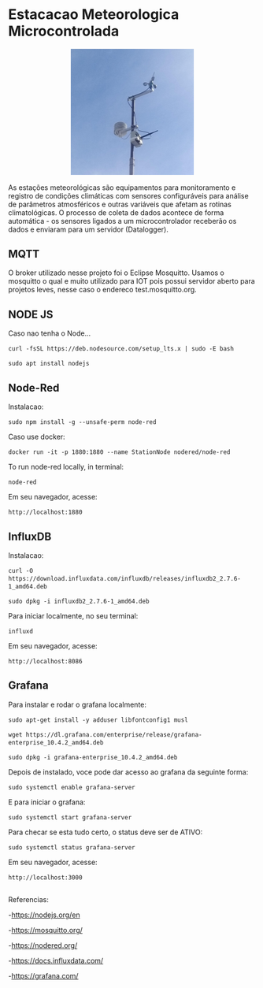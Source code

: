 <h1>Estacacao Meteorologica Microcontrolada</h1>
<div  align="center">
    <img src="Imagens/Estacao.jpeg" width=250px>
</div>

As estações meteorológicas são equipamentos para monitoramento e registro de condições climáticas com sensores configuráveis para análise de parâmetros atmosféricos e outras variáveis que afetam as rotinas climatológicas. 
O processo de coleta de dados acontece de forma automática - os sensores ligados a um microcontrolador receberão os dados e enviaram para um servidor (Datalogger). 

<h2>MQTT</h2>
O broker utilizado nesse projeto foi o Eclipse Mosquitto. Usamos o mosquitto o qual e muito utilizado para IOT pois possui servidor aberto para projetos leves, nesse caso o endereco test.mosquitto.org.

<h2>NODE JS</h2>
Caso nao tenha o Node...

```
curl -fsSL https://deb.nodesource.com/setup_lts.x | sudo -E bash
```
```
sudo apt install nodejs
```

<h2>Node-Red</h2>
Instalacao:

```
sudo npm install -g --unsafe-perm node-red
```
Caso use docker:
```
docker run -it -p 1880:1880 --name StationNode nodered/node-red
```
To run node-red locally, in terminal:
```
node-red
```
Em seu navegador, acesse:
```
http://localhost:1880
```
<h2>InfluxDB</h2>
Instalacao:

```
curl -O https://download.influxdata.com/influxdb/releases/influxdb2_2.7.6-1_amd64.deb
```
```
sudo dpkg -i influxdb2_2.7.6-1_amd64.deb
```
Para iniciar localmente, no seu terminal:
```
influxd
```

Em seu navegador, acesse:
```
http://localhost:8086
```

<h2>Grafana</h2>
Para instalar e rodar o grafana localmente:

```
sudo apt-get install -y adduser libfontconfig1 musl
```
```
wget https://dl.grafana.com/enterprise/release/grafana-enterprise_10.4.2_amd64.deb
```
```
sudo dpkg -i grafana-enterprise_10.4.2_amd64.deb
```
Depois de instalado, voce pode dar acesso ao grafana da seguinte forma:

```
sudo systemctl enable grafana-server
```
E para iniciar o grafana:
```
sudo systemctl start grafana-server
```

Para checar se esta tudo certo, o status deve ser de ATIVO:
```
sudo systemctl status grafana-server
```
Em seu navegador, acesse:
```
http://localhost:3000
```


##

Referencias:

-https://nodejs.org/en

-https://mosquitto.org/

-https://nodered.org/

-https://docs.influxdata.com/

-https://grafana.com/
